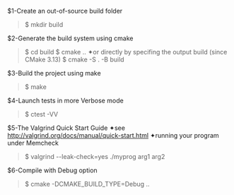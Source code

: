 $1-Create an out-of-source build folder
>$ mkdir build

$2-Generate the build system using cmake
>$ cd build
>$ cmake ..
✦or directly by specifing the output build (since CMake 3.13)
>$ cmake -S . -B build

$3-Build the project using make
>$ make

$4-Launch tests in more Verbose mode
>$ ctest -VV

$5-The Valgrind Quick Start Guide
✦see http://valgrind.org/docs/manual/quick-start.html
✦running your program under Memcheck
>$ valgrind --leak-check=yes ./myprog arg1 arg2

$6-Compile with Debug option
>$ cmake -DCMAKE_BUILD_TYPE=Debug ..
